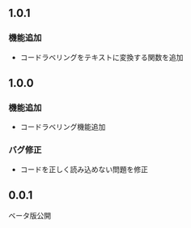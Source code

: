 ## 1.0.1

### 機能追加
- コードラベリングをテキストに変換する関数を追加
  
## 1.0.0

### 機能追加
- コードラベリング機能追加

### バグ修正
- コードを正しく読み込めない問題を修正

## 0.0.1
ベータ版公開
